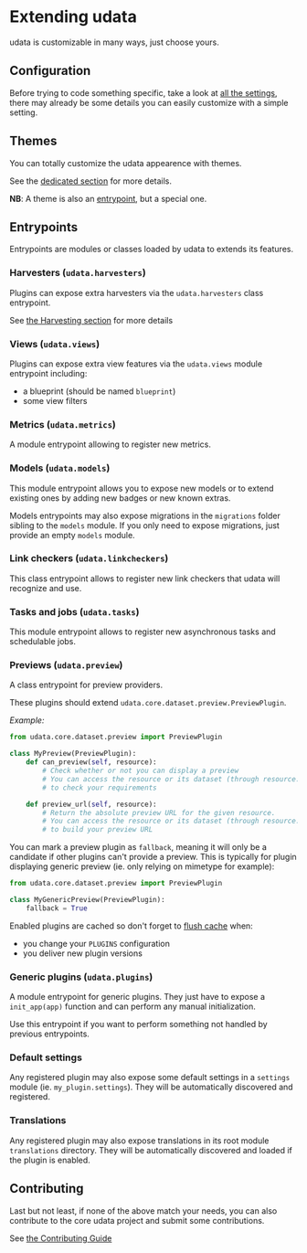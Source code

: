 # Extending udata

udata is customizable in many ways, just choose yours.

## Configuration

Before trying to code something specific, take a look at [all the settings](adapting-settings.md),
there may already be some details you can easily customize with a simple setting.

## Themes

You can totally customize the udata appearence with themes.

See the [dedicated section](creating-theme.md) for more details.

**NB**: A theme is also an [entrypoint](#entrypoints), but a special one.

## Entrypoints

Entrypoints are modules or classes loaded by udata to extends its features.

### Harvesters (`udata.harvesters`)

Plugins can expose extra harvesters via the `udata.harvesters` class entrypoint.

See [the Harvesting section](harvesting.md#custom) for more details

### Views (`udata.views`)

Plugins can expose extra view features via the `udata.views` module entrypoint including:

- a blueprint (should be named `blueprint`)
- some view filters

### Metrics (`udata.metrics`)

A module entrypoint allowing to register new metrics.

### Models (`udata.models`)

This module entrypoint allows you to expose new models or to extend existing ones by adding new badges or new known extras.

Models entrypoints may also expose migrations in the `migrations` folder sibling to the `models` module.
If you only need to expose migrations, just provide an empty `models` module.

### Link checkers (`udata.linkcheckers`)

This class entrypoint allows to register new link checkers that udata will recognize and use.

### Tasks and jobs (`udata.tasks`)

This module entrypoint allows to register new asynchronous tasks and schedulable jobs.

### Previews (`udata.preview`)

A class entrypoint for preview providers.

These plugins should extend `udata.core.dataset.preview.PreviewPlugin`.

*Example:*

```python
from udata.core.dataset.preview import PreviewPlugin

class MyPreview(PreviewPlugin):
    def can_preview(self, resource):
        # Check whether or not you can display a preview
        # You can access the resource or its dataset (through resource.dataset)
        # to check your requirements

    def preview_url(self, resource):
        # Return the absolute preview URL for the given resource.
        # You can access the resource or its dataset (through resource.dataset)
        # to build your preview URL
```

You can mark a preview plugin as `fallback`, meaning it will only be a candidate
if other plugins can't provide a preview.
This is typically for plugin displaying generic preview (ie. only relying on mimetype for example):

```python
from udata.core.dataset.preview import PreviewPlugin

class MyGenericPreview(PreviewPlugin):
    fallback = True
```

Enabled plugins are cached so don't forget to [flush cache](administrative-tasks.md#cache) when:

- you change your `PLUGINS` configuration
- you deliver new plugin versions


### Generic plugins (`udata.plugins`)

A module entrypoint for generic plugins. They just have to expose a `init_app(app)` function
and can perform any manual initialization.

Use this entrypoint if you want to perform something not handled by previous entrypoints.

### Default settings

Any registered plugin may also expose some default settings in a `settings` module (ie. `my_plugin.settings`). They will be automatically discovered and registered.

### Translations

Any registered plugin may also expose translations in its root module `translations` directory.
They will be automatically discovered and loaded if the plugin is enabled.

## Contributing

Last but not least, if none of the above match your needs,
you can also contribute to the core udata project and submit some contributions.

See [the Contributing Guide](contributing-guide)
